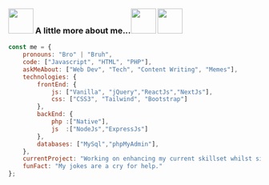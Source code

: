 ### <img src="https://i.giphy.com/media/v1.Y2lkPTc5MGI3NjExaHdqcDZqb3RwNTV2MjEwczN0Z2xpNnFhODRtaGhkOHFjdGFyOXdxMiZlcD12MV9pbnRlcm5hbF9naWZfYnlfaWQmY3Q9cw/F7m2ZIgR06LRiamtXy/giphy.gif" width="50"> A little more about me...<img src="https://i.giphy.com/media/v1.Y2lkPTc5MGI3NjExb3czbXZqYnEwY2Ntam43NzBncHJiN2c4bGQxZzlxcDNxdG1tMnkxbCZlcD12MV9pbnRlcm5hbF9naWZfYnlfaWQmY3Q9cw/D15IEIRszu2sM/giphy.gif" width="50"> <img src="https://i.giphy.com/media/v1.Y2lkPTc5MGI3NjExNW11MTE4czk1Mms5OGUxYXU3eHlseWtwMXVtZzlhcXQ5eGx2cXM4eSZlcD12MV9pbnRlcm5hbF9naWZfYnlfaWQmY3Q9cw/N5OTryRsuNnV6cgDav/giphy.gif" width="50">
```javascript
const me = {
    pronouns: "Bro" | "Bruh",
    code: ["Javascript", "HTML", "PHP"],
    askMeAbout: ["Web Dev", "Tech", "Content Writing", "Memes"],
    technologies: {
        frontEnd: {
            js: ["Vanilla", "jQuery","ReactJs","NextJs"],
            css: ["CSS3", "Tailwind", "Bootstrap"]
        },
        backEnd: {
            php :["Native"],
            js  :["NodeJs","ExpressJs"]
        },
        databases: ["MySql","phpMyAdmin"],
    },
    currentProject: "Working on enhancing my current skillset whilst simultaneously looking for new opportunities.",
    funFact: "My jokes are a cry for help."
};
```
